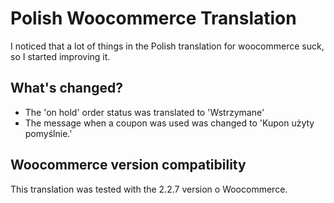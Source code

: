 Polish Woocommerce Translation
==============================

I noticed that a lot of things in the Polish translation for woocommerce suck, so I started improving it.

## What's changed?

- The 'on hold' order status was translated to 'Wstrzymane'
- The message when a coupon was used was changed to 'Kupon użyty pomyślnie.'

## Woocommerce version compatibility

This translation was tested with the 2.2.7 version o Woocommerce.
